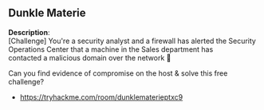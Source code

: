 ## Dunkle Materie
**Description**:  
[Challenge] You're a security analyst and a firewall has alerted the Security Operations Center that a machine in the Sales department has   
contacted a malicious domain over the network 🔎  

Can you find evidence of compromise on the host & solve this free challenge?  

- https://tryhackme.com/room/dunklematerieptxc9  
